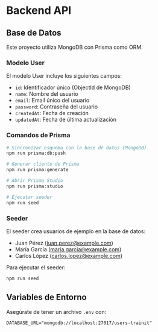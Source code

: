 # Backend API

## Base de Datos

Este proyecto utiliza MongoDB con Prisma como ORM.

### Modelo User

El modelo User incluye los siguientes campos:
- `id`: Identificador único (ObjectId de MongoDB)
- `name`: Nombre del usuario
- `email`: Email único del usuario
- `password`: Contraseña del usuario
- `createdAt`: Fecha de creación
- `updatedAt`: Fecha de última actualización

### Comandos de Prisma

```bash
# Sincronizar esquema con la base de datos (MongoDB)
npm run prisma:db:push

# Generar cliente de Prisma
npm run prisma:generate

# Abrir Prisma Studio
npm run prisma:studio

# Ejecutar seeder
npm run seed
```

### Seeder

El seeder crea usuarios de ejemplo en la base de datos:

- Juan Pérez (juan.perez@example.com)
- María García (maria.garcia@example.com)
- Carlos López (carlos.lopez@example.com)

Para ejecutar el seeder:

```bash
npm run seed
```

## Variables de Entorno

Asegúrate de tener un archivo `.env` con:

```
DATABASE_URL="mongodb://localhost:27017/users-trainit"
```

